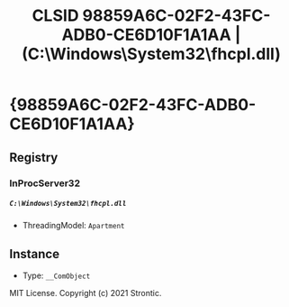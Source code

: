 ﻿---
title: "CLSID 98859A6C-02F2-43FC-ADB0-CE6D10F1A1AA | (C:\\Windows\\System32\\fhcpl.dll)"
excerpt: What is COM-Object CLSID 98859A6C-02F2-43FC-ADB0-CE6D10F1A1AA?
---

# {98859A6C-02F2-43FC-ADB0-CE6D10F1A1AA}


## Registry


### InProcServer32

##### `C:\Windows\System32\fhcpl.dll`
* ThreadingModel: `Apartment`

## Instance

* Type: `__ComObject`

MIT License. Copyright (c) 2021 Strontic.



